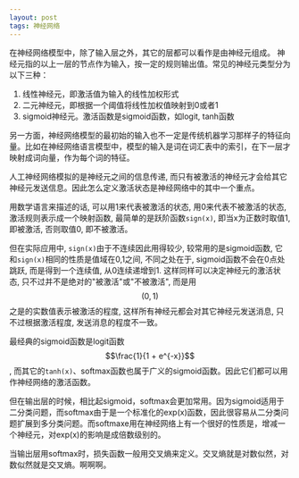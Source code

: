 ```yaml
---
layout: post
tags: 神经网络
---
```


在神经网络模型中，除了输入层之外，其它的层都可以看作是由神经元组成。
神经元指的以上一层的节点作为输入，按一定的规则输出值。常见的神经元类型分为以下三种：

1. 线性神经元，即激活值为输入的线性加权形式
2. 二元神经元，即根据一个阈值将线性加权值映射到0或者1
2. sigmoid神经元。激活函数是sigmoid函数，如logit, tanh函数

另一方面，神经网络模型的最初始的输入也不一定是传统机器学习那样子的特征向量。比如在神经网络语言模型中，模型的输入是词在词汇表中的索引，在下一层才映射成词向量，作为每个词的特征。

人工神经网络模拟的是神经元之间的信息传递, 而只有被激活的神经元才会给其它神经元发送信息。因此怎么定义激活状态是神经网络中的其中一个重点。

用数学语言来描述的话, 可以用1来代表被激活的状态, 用0来代表不被激活的状态, 激活规则表示成一个映射函数, 最简单的是跃阶函数```sign(x)```, 即当x为正数时取值1, 即被激活, 否则取值0, 即不被激活。

但在实际应用中, ```sign(x)```由于不连续因此用得较少, 较常用的是sigmoid函数, 它和```sign(x)```相同的性质是值域在0,1之间, 不同之处在于, sigmoid函数不会在0点处跳跃, 而是得到一个连续值, 从0连续递增到1. 这样同样可以决定神经元的激活状态, 只不过并不是绝对的"被激活"或"不被激活", 而是用$$(0, 1)$$之是的实数值表示被激活的程度, 这样所有神经元都会对其它神经元发送消息, 只不过根据激活程度, 发送消息的程度不一致。

最经典的sigmoid函数是logit函数$$\frac{1}{1 + e^{-x}}$$, 而其它的```tanh(x)```、softmax函数也属于广义的sigmoid函数。因此它们都可以用作神经网络的激活函数。

但在输出层的时候，相比起sigmoid，softmax会更加常用。因为sigmoid适用于二分类问题，而softmax由于是一个标准化的exp(x)函数，因此很容易从二分类问题扩展到多分类问题。而softmaxe用在神经网络上有一个很好的性质是，增减一个神经元，对exp(x)的影响是成倍数级别的。

当输出层用softmax时，损失函数一般用交叉熵来定义。交叉熵就是对数似然，对数似然就是交叉熵。啊啊啊。
